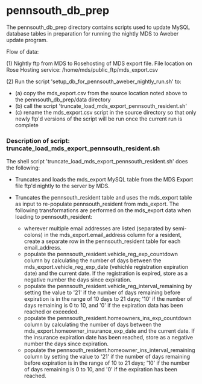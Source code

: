 pennsouth_db_prep
================

The pennsouth_db_prep directory contains scripts used to update MySQL database tables in preparation for running the nightly MDS to Aweber update program.

Flow of data:

(1) Nightly ftp from MDS to Rosehosting of MDS export file. File location on Rose Hosting service: /home/mds/public_ftp/mds_export.csv

(2) Run the script 'setup_db_for_pennsouth_aweber_nightly_run.sh' to:

* (a) copy the mds_export.csv from the source location noted above to the pennsouth_db_prep/data directory	
* (b) call the script 'truncate_load_mds_export_pennsouth_resident.sh'
* (c) rename the mds_export.csv script in the source directory so that only newly ftp'd versions of the script will be run once the current run is complete
	
	
### **Description of script: truncate_load_mds_export_pennsouth_resident.sh**

The shell script 'truncate_load_mds_export_pennsouth_resident.sh' does the following:

* Truncates and loads the mds_export MySQL table from the MDS Export file ftp'd nightly to the server by MDS.
* Truncates the pennsouth_resident table and uses the mds_export table as input to re-populate pennsouth_resident from mds_export. The following transformations are performed on the mds_export data when loading to pennsouth_resident:
 
    * wherever multiple email addresses are listed (separated by semi-colons) in the mds_export.email_address column for a resident, create a separate row in the pennsouth_resident table for each email_address.
    * populate the pennsouth_resident.vehicle_reg_exp_countdown column by calculating the number of days between the mds_export.vehicle_reg_exp_date (vehichle registration expiration date) and the current date. If the registration is expired, store as a negative number the days since expiration.
    * populate the pennsouth_resident.vehicle_reg_interval_remaining by setting the value to '21' if the number of days remaining before expiration is in the range of 10 days to 21 days; '10' if the number of days remaining is 0 to 10, and '0' if the expiration data has been reached or exceeded.
    * populate the pennsouth_resident.homeowners_ins_exp_countdown column by calculating the number of days between the mds_export.homeowner_insurance_exp_date and the current date. If the insurance expiration date has been reached, store as a negative number the days since expiration.
    * populate the pennsouth_resident.homeowner_ins_interval_remaining column by setting the value to '21' if the number of days remaining before expiration is in the range of 10 to 21 days; '10' if the number of days remaining is 0 to 10, and '0' if the expiration has been reached.
    
